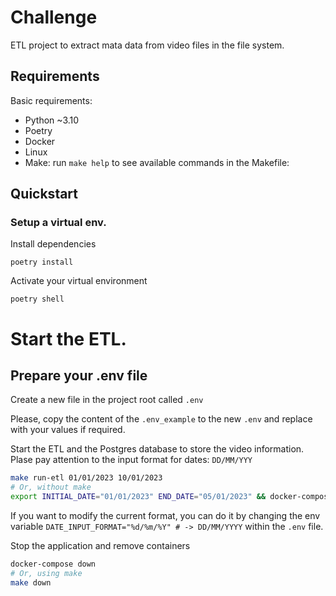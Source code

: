 # Challenge
 
ETL project to extract mata data from video files in the file system.

## Requirements

Basic requirements:

* Python ~3.10
* Poetry
* Docker
* Linux 
* Make: run `make help` to see available commands in the Makefile:

## Quickstart

### Setup a virtual env.


Install dependencies

```poetry install```

Activate your virtual environment

```poetry shell```

# Start the ETL.

## Prepare your .env file

Create a new file in the project root called `.env`

Please, copy the content of the `.env_example` to the new `.env` and replace with your values if required.

Start the ETL and the Postgres database to store the video
information. Plase pay attention to the input format for dates:
`DD/MM/YYY`
```bash
make run-etl 01/01/2023 10/01/2023
# Or, without make
export INITIAL_DATE="01/01/2023" END_DATE="05/01/2023" && docker-compose up
```
If you want to modify the current format, you can do it by changing the env variable `DATE_INPUT_FORMAT="%d/%m/%Y" # -> DD/MM/YYYY` within the `.env` file.

Stop the application and remove containers
```bash
docker-compose down
# Or, using make
make down
```
